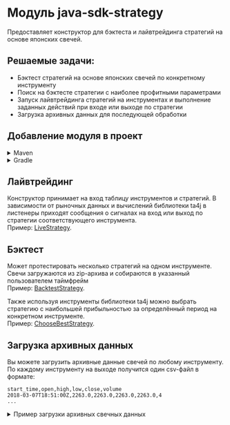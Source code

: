 # Модуль java-sdk-strategy

Предоставляет конструктор для бэктеста и лайвтрейдинга стратегий на основе японских свечей.

## Решаемые задачи:

* Бэктест стратегий на основе японских свечей по конкретному инструменту
* Поиск на бэктесте стратегии с наиболее профитными параметрами
* Запуск лайвтрейдинга стратегий на инструментах и выполнение заданных действий при входе или выходе по стратегии
* Загрузка архивных данных для последующей обработки

## Добавление модуля в проект

<details>
<summary>Maven</summary>

```xml

<dependencies>
    ...
    <dependency>
        <groupId>ru.tinkoff.piapi</groupId>
        <artifactId>java-sdk-core</artifactId>
        <version>1.40</version>
    </dependency>
    <dependency>
        <groupId>ru.tinkoff.piapi</groupId>
        <artifactId>java-sdk-strategy</artifactId>
        <version>1.40</version>
    </dependency>
    ...
</dependencies>
```

</details>
<details>
<summary>Gradle</summary>

```groovy
implementation 'ru.tinkoff.piapi:java-sdk-core:1.40'
implementation 'ru.tinkoff.piapi:java-sdk-strategy:1.40'
```

</details>

## Лайвтрейдинг

Конструктор принимает на вход таблицу инструментов и стратегий.
В зависимости от рыночных данных и вычислений библиотеки ta4j в листенеры приходят сообщения
о сигналах на вход или выход по стратегии соответствующего инструмента.
<br>
Пример: [LiveStrategy](../example/basic-example/src/main/java/ru/ttech/piapi/example/strategy/live/LiveCandleStrategyExample.java).
</br>

## Бэктест

Может протестировать несколько стратегий на одном инструменте. Свечи загружаются из zip-архива
и собираются в указанный пользователем таймфрейм
<br>
Пример: [BacktestStrategy](../example/basic-example/src/main/java/ru/ttech/piapi/example/strategy/backtest/BacktestExample.java).
</br>

Также используя инструменты библиотеки ta4j можно выбрать стратегию с наибольшей прибыльностью за определённый
период на конкретном инструменте.
<br>
Пример: [ChooseBestStrategy](../example/basic-example/src/main/java/ru/ttech/piapi/example/strategy/backtest/ChooseBestStrategyExample.java).
</br>

## Загрузка архивных данных

Вы можете загрузить архивные данные свечей по любому инструменту. По каждому инструменту на выходе получится один csv-файл в формате:
```csv
start_time,open,high,low,close,volume
2018-03-07T18:51:00Z,2263.0,2263.0,2263.0,2263.0,4
...
```
<details>
<summary>Пример загрузки архивных свечных данных</summary>

```java
public class Main {
  public static void main(String[] args) {
    var configuration = ConnectorConfiguration.loadFromPropertiesFile("invest.properties");
    var unaryServiceFactory = ServiceStubFactory.create(configuration);
    var executorService = Executors.newCachedThreadPool();
    var barsLoader = new BarsLoader(null, configuration, executorService);
    var instrumentsService = unaryServiceFactory.newSyncService(InstrumentsServiceGrpc::newBlockingStub);
    // получаем список всех акций
    var response = instrumentsService.callSyncMethod(stub -> stub.shares(InstrumentsRequest.getDefaultInstance()));
    // фильтруем по доступности, загружаем архивы минутных свечей и формируем файл с агрегированными свечами
    response.getInstrumentsList().stream()
      .filter(share -> share.getTradingStatus() == SecurityTradingStatus.SECURITY_TRADING_STATUS_DEALER_NORMAL_TRADING
        && share.getApiTradeAvailableFlag())
      .forEach(share -> {
        LocalDate from = TimeMapper.timestampToLocalDateTime(share.getFirst1MinCandleDate()).toLocalDate();
        String instrumentId = share.getUid();
        CandleInterval interval = CandleInterval.CANDLE_INTERVAL_1_MIN; // заменить на требуемый
        String filename = String.format("%s_%s.csv", instrumentId, interval).toLowerCase();
        var bars = barsLoader.loadBars(instrumentId, interval, from);
        barsLoader.saveBars(Path.of(filename), bars);
      });
    executorService.shutdown();
  }
}
```
</details>
